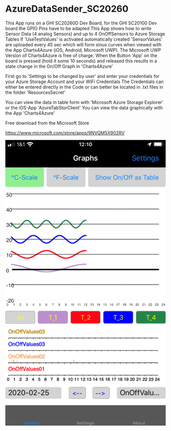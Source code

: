 # AzureDataSender_SC20260

This App runs on a GHI SC20260D Dev Board, for the GHI SC20100 Dev board the GPIO Pins have to be adapted
This App shows how to write Sensor Data (4 analog Sensors) and up to 4 OnOffSensors to Azure Storage Tables
If 'UseTestValues' is activated automatically created 'SensorValues' are uploaded every 45 sec which will form sinus curves
when viewed with the App Charts4Azure (iOS, Android, Microsoft UWP). The Microsoft UWP Version of Charts4Azure is free of charge.
When the Button 'App' on the board is pressed (hold it some 10 seconds) and released this results in a state change in the On/Off Graph in 'Charts4Azure' 
 
First go to 'Settings to be changed by user' and enter your credentials for your Azure Storage Account 
and your WiFi Credentials
The Credentials can either be entered directly in the Code or can better be located in  .txt files in the folder 'ResourcesSecret'

You can view the data in table form with 'Microsoft Azure Storage Explorer' or the iOS-App 'AzureTabStorClient'
You can view the data graphically with the App 'Charts4Azure'

Free download from the Microsoft Store

https://www.microsoft.com/store/apps/9NVQM5X902RV




![gallery](https://github.com/RoSchmi/AzureDataSender_SC20260/blob/master/Pictures/Charts4Azure01.png)
